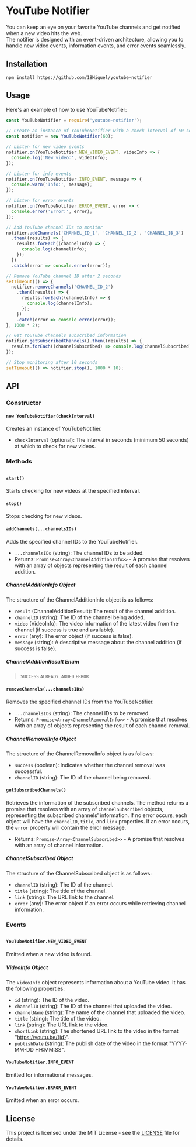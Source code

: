 # YouTube Notifier

You can keep an eye on your favorite YouTube channels and get notified when a new video hits the web.\
The notifier is designed with an event-driven architecture, allowing you to handle new video events, information events, and error events seamlessly.

## Installation

```shell
npm install https://github.com/18Miguel/youtube-notifier
```

## Usage

Here's an example of how to use YouTubeNotifier:

```javascript
const YouTubeNotifier = require('youtube-notifier');

// Create an instance of YouTubeNotifier with a check interval of 60 seconds
const notifier = new YouTubeNotifier(60);

// Listen for new video events
notifier.on(YouTubeNotifier.NEW_VIDEO_EVENT, videoInfo => {
  console.log('New video:', videoInfo);
});

// Listen for info events
notifier.on(YouTubeNotifier.INFO_EVENT, message => {
  console.warn('Info:', message);
});

// Listen for error events
notifier.on(YouTubeNotifier.ERROR_EVENT, error => {
  console.error('Error:', error);
});

// Add YouTube channel IDs to monitor
notifier.addChannels('CHANNEL_ID_1', 'CHANNEL_ID_2', 'CHANNEL_ID_3')
  .then((results) => {
    results.forEach((channelInfo) => {
      console.log(channelInfo);
    });
  })
  .catch(error => console.error(error));

// Remove YouTube channel ID after 2 seconds
setTimeout(() => {
  notifier.removeChannels('CHANNEL_ID_2')
    .then((results) => {
      results.forEach((channelInfo) => {
        console.log(channelInfo);
      });
    })
    .catch(error => console.error(error));
}, 1000 * 2);

// Get YouTube channels subscribed information
notifier.getSubscribedChannels().then((results) => {
  results.forEach((channelSubscribed) => console.log(channelSubscribed));
});

// Stop monitoring after 10 seconds
setTimeout(() => notifier.stop(), 1000 * 10);
```

## API

### Constructor

#### `new YouTubeNotifier(checkInterval)`

Creates an instance of YouTubeNotifier.

- `checkInterval` (optional): The interval in seconds (minimum 50 seconds) at which to check for new videos.


### Methods
##

#### `start()`

Starts checking for new videos at the specified interval.

#### `stop()`

Stops checking for new videos.


#### `addChannels(...channelsIDs)`

Adds the specified channel IDs to the YouTubeNotifier.

- `...channelsIDs` (string): The channel IDs to be added.
- Returns: `Promise<Array<ChannelAdditionInfo>>` - A promise that resolves with an array of objects representing the result of each channel addition.

##### ChannelAdditionInfo Object
The structure of the ChannelAdditionInfo object is as follows:
- `result` (ChannelAdditionResult): The result of the channel addition.
- `channelID` (string): The ID of the channel being added.
- `video` (VideoInfo): The video information of the latest video from the channel (if success is true and available).
- `error` (any): The error object (if success is false).
- `message` (string): A descriptive message about the channel addition (if success is false).

##### ChannelAdditionResult Enum
> `SUCCESS` `ALREADY_ADDED` `ERROR`

#### `removeChannels(...channelsIDs)`

Removes the specified channel IDs from the YouTubeNotifier.

- `...channelsIDs` (string): The channel IDs to be removed.
- Returns: `Promise<Array<ChannelRemovalInfo>>` - A promise that resolves with an array of objects representing the result of each channel removal.

##### ChannelRemovalInfo Object
The structure of the ChannelRemovalInfo object is as follows:
- `success` (boolean): Indicates whether the channel removal was successful.
- `channelID` (string): The ID of the channel being removed.

#### `getSubscribedChannels()`

Retrieves the information of the subscribed channels. The method returns a promise that resolves with an array of `ChannelSubscribed` objects, representing the subscribed channels' information. If no error occurs, each object will have the `channelID`, `title`, and `link` properties. If an error occurs, the `error` property will contain the error message.

- Returns: `Promise<Array<ChannelSubscribed>>` - A promise that resolves with an array of channel information.

##### ChannelSubscribed Object
The structure of the ChannelSubscribed object is as follows:
- `channelID` (string): The ID of the channel.
- `title` (string): The title of the channel.
- `link` (string): The URL link to the channel.
- `error` (any): The error object if an error occurs while retrieving channel information.


### Events
##

#### `YouTubeNotifier.NEW_VIDEO_EVENT`

Emitted when a new video is found.

##### VideoInfo Object
The `VideoInfo` object represents information about a YouTube video. It has the following properties:
- `id` (string): The ID of the video.
- `channelID` (string): The ID of the channel that uploaded the video.
- `channelName` (string): The name of the channel that uploaded the video.
- `title` (string): The title of the video.
- `link` (string): The URL link to the video.
- `shortLink` (string): The shortened URL link to the video in the format "https://youtu.be/{id}".
- `publishDate` (string): The publish date of the video in the format "YYYY-MM-DD HH:MM:SS".

#### `YouTubeNotifier.INFO_EVENT`

Emitted for informational messages.

#### `YouTubeNotifier.ERROR_EVENT`

Emitted when an error occurs.

## License

This project is licensed under the MIT License - see the [LICENSE](https://github.com/18Miguel/youtube-notifier/blob/main/LICENSE) file for details.
